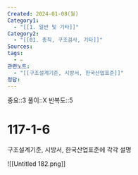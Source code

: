 ```yaml
---
Created: 2024-01-08(월)
Category1:
  - "[[1. 일반 및 기타]]"
Category2:
  - "[[01. 총칙, 구조검사, 기타]]"
Sources: 
tags:
  - ✏️
관련노트:
  - "[[구조설계기준, 시방서, 한국산업표준]]"
정답:
---
```

중요::3
풀이::X
반복도::5

# 117-1-6

구조설계기준, 시방서, 한국산업표준에 각각 설명

![[Untitled 182.png]]